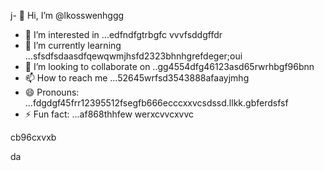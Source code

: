 j- 👋 Hi, I’m @lkosswenhggg
- 👀 I’m interested in ...edfndfgtrbgfc vvvfsddgffdr
- 🌱 I’m currently learning ...sfsdfsdaasdfqewqwmjhsfd2323bhnhgrefdeger;oui
- 💞️ I’m looking to collaborate on ..gg4554dfg46123asd65rwrhbgf96bnn
- 📫 How to reach me ...52645wrfsd3543888afaayjmhg
- 😄 Pronouns: ...fdgdgf45frr12395512fsegfb666ecccxxvcsdssd.llkk.gbferdsfsf
- ⚡ Fun fact: ...af868thhfew
werxcvvcxvvc
<!---53gferdqxsjugh
lkosswe/lkosswe is a ✨ special ✨ repository because its `README.md` (this file) appears on your GitHub profile.rgrwed
You can click the Preview link to take a look at your changes.62632gdf
--->cb96cxvxb
da
